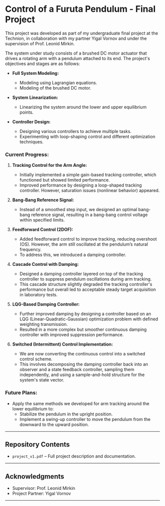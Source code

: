 # Control of a Furuta Pendulum - Final Project

This project was developed as part of my undergraduate final project at the Technion, in collaboration with my partner Yigal Vornov and under the supervision of Prof. Leonid Mirkin.

The system under study consists of a brushed DC motor actuator that drives a rotating arm with a pendulum attached to its end. The project's objectives and stages are as follows:

- **Full System Modeling:** 
  - Modeling using Lagrangian equations.
  - Modeling of the brushed DC motor.
  
- **System Linearization:**
  - Linearizing the system around the lower and upper equilibrium points.

- **Controller Design:**
  - Designing various controllers to achieve multiple tasks.
  - Experimenting with loop-shaping control and different optimization techniques.

### Current Progress:

1. **Tracking Control for the Arm Angle:**
   - Initially implemented a simple gain-based tracking controller, which functioned but showed limited performance.
   - Improved performance by designing a loop-shaped tracking controller. However, saturation issues (nonlinear behavior) appeared.

2. **Bang-Bang Reference Signal:**
   - Instead of a smoothed step input, we designed an optimal bang-bang reference signal, resulting in a bang-bang control voltage within specified limits.

3. **Feedforward Control (2DOF):**
   - Added feedforward control to improve tracking, reducing overshoot (OS). However, the arm still oscillated at the pendulum’s natural frequency.
   - To address this, we introduced a damping controller.

4. **Cascade Control with Damping:**
   - Designed a damping controller layered on top of the tracking controller to suppress pendulum oscillations during arm tracking.
   - This cascade structure slightly degraded the tracking controller's performance but overall led to acceptable steady target acquisition in laboratory tests.

5. **LQG-Based Damping Controller:**
   - Further improved damping by designing a controller based on an LQG (Linear-Quadratic-Gaussian) optimization problem with defined weighting transmission.
   - Resulted in a more complex but smoother continuous damping controller with improved suppression performance.

6. **Switched (Intermittent) Control Implementation:**
   - We are now converting the continuous control into a switched control scheme.
   - This involves decomposing the damping controller back into an observer and a state feedback controller, sampling them independently, and using a sample-and-hold structure for the system's state vector.

### Future Plans:

- Apply the same methods we developed for arm tracking around the lower equilibrium to:
  - Stabilize the pendulum in the upright position.
  - Implement a swing-up controller to move the pendulum from the downward to the upward position.

---

## Repository Contents

- `project_v1.pdf` – Full project description and documentation.

---

## Acknowledgments

- Supervisor: Prof. Leonid Mirkin
- Project Partner: Yigal Vornov

---
